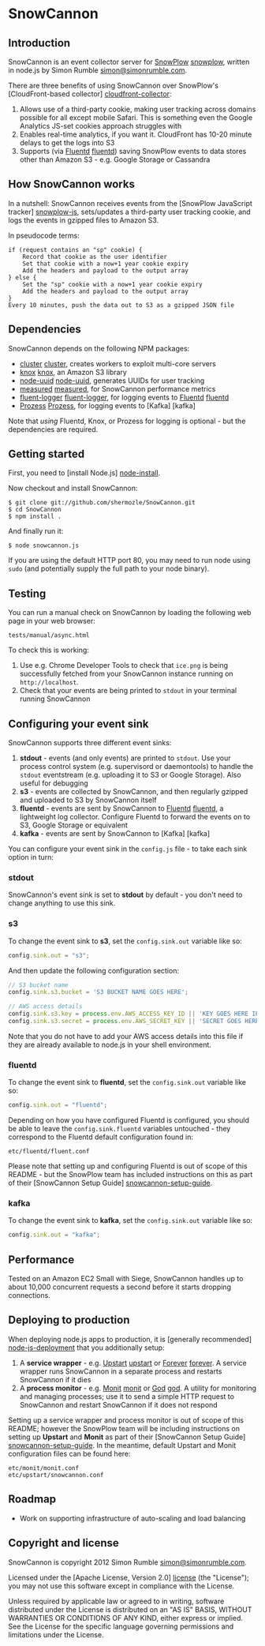 # SnowCannon

## Introduction

SnowCannon is an event collector server for [SnowPlow] [snowplow], written in node.js by Simon Rumble <simon@simonrumble.com>.

There are three benefits of using SnowCannon over SnowPlow's [CloudFront-based collector] [cloudfront-collector]:

1. Allows use of a third-party cookie, making user tracking across domains possible for all except mobile Safari. This is something even the Google Analytics JS-set cookies approach struggles with
2. Enables real-time analytics, if you want it. CloudFront has 10-20 minute delays to get the logs into S3
3. Supports (via [Fluentd] [fluentd]) saving SnowPlow events to data stores other than Amazon S3 - e.g. Google Storage or Cassandra

## How SnowCannon works

In a nutshell: SnowCannon receives events from the [SnowPlow JavaScript tracker] [snowplow-js], sets/updates a third-party user tracking cookie, and logs the events in gzipped files to Amazon S3.

In pseudocode terms:

	if (request contains an "sp" cookie) {
	    Record that cookie as the user identifier
	    Set that cookie with a now+1 year cookie expiry
	    Add the headers and payload to the output array
	} else {
	    Set the "sp" cookie with a now+1 year cookie expiry
	    Add the headers and payload to the output array
	}
	Every 10 minutes, push the data out to S3 as a gzipped JSON file

## Dependencies

SnowCannon depends on the following NPM packages:

* [cluster] [cluster], creates workers to exploit multi-core servers
* [knox] [knox], an Amazon S3 library
* [node-uuid] [node-uuid], generates UUIDs for user tracking
* [measured] [measured], for SnowCannon performance metrics
* [fluent-logger] [fluent-logger], for logging events to [Fluentd] [fluentd]
* [Prozess] [Prozess], for logging events to [Kafka] [kafka]

Note that _using_ Fluentd, Knox, or Prozess for logging is optional - but the dependencies are required.

## Getting started

First, you need to [install Node.js] [node-install].

Now checkout and install SnowCannon:

	$ git clone git://github.com/shermozle/SnowCannon.git
	$ cd SnowCannon
    $ npm install .

And finally run it:

    $ node snowcannon.js

If you are using the default HTTP port 80, you may need to run node using `sudo` (and potentially supply the full path to your node binary).

## Testing

You can run a manual check on SnowCannon by loading the following web page in your web browser:

    tests/manual/async.html

To check this is working:

1. Use e.g. Chrome Developer Tools to check that `ice.png` is being successfully fetched from your SnowCannon instance running on `http://localhost`.
2. Check that your events are being printed to `stdout` in your terminal running SnowCannon

## Configuring your event sink

SnowCannon supports three different event sinks:

1. **stdout** - events (and only events) are printed to `stdout`. Use your process control system (e.g. supervisord or daemontools) to handle the `stdout` eventstream (e.g. uploading it to S3 or Google Storage). Also useful for debugging
2. **s3** - events are collected by SnowCannon, and then regularly gzipped and uploaded to S3 by SnowCannon itself
3. **fluentd** - events are sent by SnowCannon to [Fluentd] [fluentd], a lightweight log collector. Configure Fluentd to forward the events on to S3, Google Storage or equivalent
4. **kafka** - events are sent by SnowCannon to [Kafka] [kafka]

You can configure your event sink in the `config.js` file - to take each sink option in turn:

### stdout

SnowCannon's event sink is set to **stdout** by default - you don't need to change anything to use this sink.

### s3

To change the event sink to **s3**, set the `config.sink.out` variable like so:

```javascript
config.sink.out = "s3";
```

And then update the following configuration section:

```javascript
// S3 bucket name
config.sink.s3.bucket = 'S3 BUCKET NAME GOES HERE';

// AWS access details
config.sink.s3.key = process.env.AWS_ACCESS_KEY_ID || 'KEY GOES HERE IF ENV NOT SET';
config.sink.s3.secret = process.env.AWS_SECRET_KEY || 'SECRET GOES HERE IF ENV NOT SET';
```

Note that you do not have to add your AWS access details into this file if they are already available to node.js in your shell environment.

### fluentd

To change the event sink to **fluentd**, set the `config.sink.out` variable like so:

```javascript
config.sink.out = "fluentd";
```

Depending on how you have configured Fluentd is configured, you should be able to leave the `config.sink.fluentd` variables untouched - they correspond to the Fluentd default configuration found in:

    etc/fluentd/fluent.conf

Please note that setting up and configuring Fluentd is out of scope of this README - but the SnowPlow team has included instructions on this as part of their [SnowCannon Setup Guide] [snowcannon-setup-guide].

### kafka

To change the event sink to **kafka**, set the `config.sink.out` variable like so:

```javascript
config.sink.out = "kafka";
```


## Performance

Tested on an Amazon EC2 Small with Siege, SnowCannon handles up to about 10,000 concurrent requests a second before it starts dropping connections.

## Deploying to production

When deploying node.js apps to production, it is [generally recommended] [node-js-deployment] that you additionally setup:

1. A **service wrapper** - e.g. [Upstart] [upstart] or [Forever] [forever]. A service wrapper runs SnowCannon in a separate process and restarts SnowCannon if it dies
2. A **process monitor** - e.g. [Monit] [monit] or [God] [god]. A utility for monitoring and managing processes; use it to send a simple HTTP request to SnowCannon and restart SnowCannon if it does not respond

Setting up a service wrapper and process monitor is out of scope of this README; however the SnowPlow team will be including instructions on setting up **Upstart** and **Monit** as part of their [SnowCannon Setup Guide] [snowcannon-setup-guide]. In the meantime, default Upstart and Monit configuration files can be found here:

    etc/monit/monit.conf
    etc/upstart/snowcannon.conf

## Roadmap

* Work on supporting infrastructure of auto-scaling and load balancing

## Copyright and license

SnowCannon is copyright 2012 Simon Rumble <simon@simonrumble.com>.

Licensed under the [Apache License, Version 2.0] [license] (the "License");
you may not use this software except in compliance with the License.

Unless required by applicable law or agreed to in writing, software
distributed under the License is distributed on an "AS IS" BASIS,
WITHOUT WARRANTIES OR CONDITIONS OF ANY KIND, either express or implied.
See the License for the specific language governing permissions and
limitations under the License.

[snowplow]: http://snowplowanalytics.com
[snowplow-js]: https://github.com/snowplow/snowplow/tree/master/1-trackers/javascript
[cloudfront-collector]: https://github.com/snowplow/snowplow/tree/master/2-collectors/cloudfront-collector
[knox]: https://github.com/learnboost/knox
[node-uuid]: https://github.com/broofa/node-uuid
[cluster]: https://npmjs.org/package/cluster
[measured]: https://npmjs.org/package/measured
[license]: http://www.apache.org/licenses/LICENSE-2.0
[node-install]: https://github.com/joyent/node/wiki/Installing-Node.js-via-package-manager
[fluentd]: http://fluentd.org/
[fluent-logger]: https://github.com/yssk22/fluent-logger-node
[snowcannon-setup-guide]: https://github.com/snowplow/snowplow/wiki/SnowCannon-setup-guide
[node-js-deployment]: http://stackoverflow.com/questions/4681067/how-to-deploy-node-js
[forever]: https://github.com/nodejitsu/forever
[upstart]: http://upstart.ubuntu.com/
[monit]: http://mmonit.com/monit/
[god]: http://godrb.com/
[prozess]: https://github.com/cainus/Prozess
